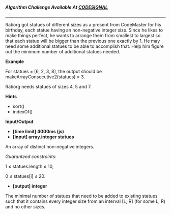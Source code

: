 ##### Algorithm Challenge Available At [CODESIGNAL](https://app.codesignal.com/arcade/intro/level-2/bq2XnSr5kbHqpHGJC)

---

Ratiorg got statues of different sizes as a present from CodeMaster for his birthday, each statue having an non-negative integer size. Since he likes to make things perfect, he wants to arrange them from smallest to largest so that each statue will be bigger than the previous one exactly by 1. He may need some additional statues to be able to accomplish that. Help him figure out the minimum number of additional statues needed.

**Example**

For statues = [6, 2, 3, 8], the output should be
makeArrayConsecutive2(statues) = 3.

Ratiorg needs statues of sizes 4, 5 and 7.

**Hints**

- sort()
- indexOf()

**Input/Output**

- **[time limit] 4000ms (js)**
- **[input] array.integer statues**

An array of distinct non-negative integers.

_Guaranteed constraints:_

1 ≤ statues.length ≤ 10,

0 ≤ statues[i] ≤ 20.

- **[output] integer**

The minimal number of statues that need to be added to existing statues such that it contains every integer size from an interval [L, R] (for some L, R) and no other sizes.
